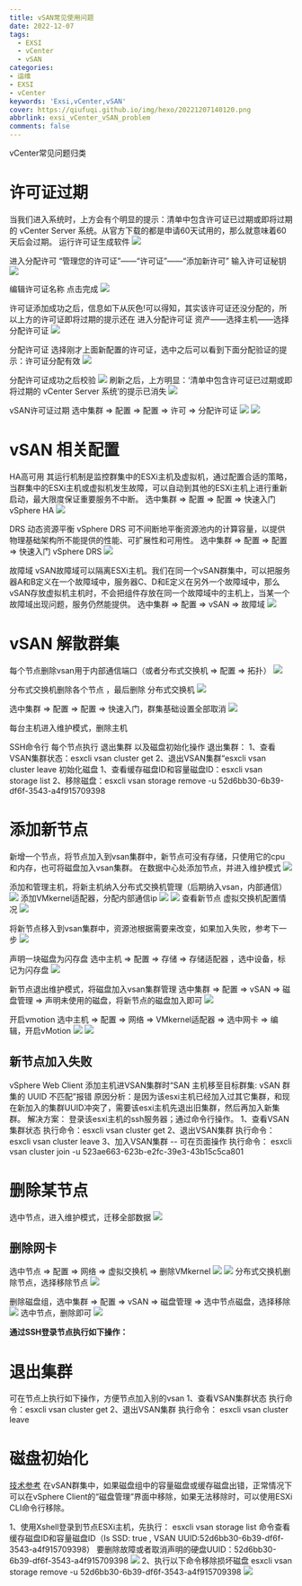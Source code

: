 ```yaml
---
title: vSAN常见使用问题
date: 2022-12-07
tags:
  - EXSI
  - vCenter
  - vSAN
categories: 
- 运维
- EXSI
- vCenter
keywords: 'Exsi,vCenter,vSAN'
cover: https://qiufuqi.github.io/img/hexo/20221207140120.png
abbrlink: exsi_vCenter_vSAN_problem
comments: false
---
```


vCenter常见问题归类


# 许可证过期
当我们进入系统时，上方会有个明显的提示：清单中包含许可证已过期或即将过期的 vCenter Server 系统。从官方下载的都是申请60天试用的，那么就意味着60天后会过期。
运行许可证生成软件
![](https://qiufuqi.github.io/img/hexo/20221205135047.png)

进入分配许可 “管理您的许可证”——“许可证”——“添加新许可” 输入许可证秘钥
![](https://qiufuqi.github.io/img/hexo/20220921174415.png)

编辑许可证名称 点击完成
![](https://qiufuqi.github.io/img/hexo/20220921174453.png)

许可证添加成功之后，信息如下从灰色!可以得知，其实该许可证还没分配的，所以上方的许可证即将过期的提示还在
进入分配许可证 资产——选择主机——选择分配许可证
![](https://qiufuqi.github.io/img/hexo/20220921174533.png)

分配许可证
选择刚才上面新配置的许可证，选中之后可以看到下面分配验证的提示：许可证分配有效
![](https://qiufuqi.github.io/img/hexo/20220921174557.png)

分配许可证成功之后校验
![](https://qiufuqi.github.io/img/hexo/20220921174637.png)
刷新之后，上方明显：‘清单中包含许可证已过期或即将过期的 vCenter Server 系统’的提示已消失
![](https://qiufuqi.github.io/img/hexo/20220921174656.png)

vSAN许可证过期
选中集群 => 配置 => 配置 => 许可 => 分配许可证
![](https://qiufuqi.github.io/img/hexo/20221207153953.png)
![](https://qiufuqi.github.io/img/hexo/20221207154059.png)

# vSAN 相关配置
HA高可用
其运行机制是监控群集中的ESXi主机及虚拟机，通过配置合适的策略，当群集中的ESXi主机或虚拟机发生故障，可以自动到其他的ESXi主机上进行重新启动，最大限度保证重要服务不中断。
选中集群 => 配置 => 配置 => 快速入门   vSphere HA
![](https://qiufuqi.github.io/img/hexo/20221207154253.png)
 
DRS 动态资源平衡
vSphere DRS 可不间断地平衡资源池内的计算容量，以提供物理基础架构所不能提供的性能、可扩展性和可用性。
选中集群 => 配置 => 配置 => 快速入门   vSphere DRS
![](https://qiufuqi.github.io/img/hexo/20221207154253.png)

故障域
vSAN故障域可以隔离ESXi主机。我们在同一个vSAN群集中，可以把服务器A和B定义在一个故障域中，服务器C、D和E定义在另外一个故障域中，那么vSAN存放虚拟机主机时，不会把组件存放在同一个故障域中的主机上，当某一个故障域出现问题，服务仍然能提供。
选中集群 => 配置 => vSAN => 故障域
![](https://qiufuqi.github.io/img/hexo/20221207162723.png)

# vSAN 解散群集
每个节点删除vsan用于内部通信端口（或者分布式交换机 => 配置 => 拓扑）
![](https://qiufuqi.github.io/img/hexo/20221208101037.png)

分布式交换机删除各个节点 ，最后删除 分布式交换机
![](https://qiufuqi.github.io/img/hexo/20221208101200.png)

选中集群 => 配置 => 配置 => 快速入门，群集基础设置全部取消
![](https://qiufuqi.github.io/img/hexo/20221208101257.png)

每台主机进入维护模式，删除主机

SSH命令行 每个节点执行 退出集群 以及磁盘初始化操作
退出集群：
1、查看VSAN集群状态：esxcli vsan cluster get
2、退出VSAN集群“esxcli vsan cluster leave
初始化磁盘
1、查看缓存磁盘ID和容量磁盘ID：esxcli vsan storage list
2、移除磁盘：esxcli vsan storage remove -u 52d6bb30-6b39-df6f-3543-a4f915709398

# 添加新节点
新增一个节点，将节点加入到vsan集群中，新节点可没有存储，只使用它的cpu和内存，也可将磁盘加入vsan集群。
在数据中心处添加节点，并进入维护模式
![](https://qiufuqi.github.io/img/hexo/20221207162952.png)

添加和管理主机，将新主机纳入分布式交换机管理（后期纳入vsan，内部通信）
![](https://qiufuqi.github.io/img/hexo/20221207163141.png)
添加VMkernel适配器，分配内部通信ip
![](https://qiufuqi.github.io/img/hexo/20221207163351.png)
![](https://qiufuqi.github.io/img/hexo/20221207163436.png)
查看新节点 虚拟交换机配置情况
![](https://qiufuqi.github.io/img/hexo/20221207163538.png)

将新节点移入到vsan集群中，资源池根据需要来改变，如果加入失败，参考下一步
![](https://qiufuqi.github.io/img/hexo/20221207163650.png)

声明一块磁盘为闪存盘
选中主机 => 配置 => 存储 => 存储适配器 ，选中设备，标记为闪存盘
![](https://qiufuqi.github.io/img/hexo/20221212134838.png)

新节点退出维护模式，将磁盘加入vsan集群管理
选中集群 => 配置 => vSAN => 磁盘管理 => 声明未使用的磁盘，将新节点的磁盘加入即可
![](https://qiufuqi.github.io/img/hexo/20221207164316.png)

开启vmotion
选中主机 => 配置 => 网络 => VMkernel适配器 => 选中网卡 => 编辑，开启vMotion
![](https://qiufuqi.github.io/img/hexo/20221212135102.png)
![](https://qiufuqi.github.io/img/hexo/20221212135116.png)

## 新节点加入失败
vSphere Web Client 添加主机进VSAN集群时“SAN 主机移至目标群集: vSAN 群集的 UUID 不匹配”报错
原因分析：是因为该esxi主机已经加入过其它集群，和现在新加入的集群UUID冲突了，需要该esxi主机先退出旧集群，然后再加入新集群。
解决方案：
登录该esxi主机的ssh服务器；通过命令行操作。
1、查看VSAN集群状态
执行命令：esxcli vsan cluster get
2、退出VSAN集群
执行命令： esxcli vsan cluster leave
3、加入VSAN集群  -- 可在页面操作
执行命令： esxcli vsan cluster join -u 523ae663-623b-e2fc-39e3-43b15c5ca801

# 删除某节点
选中节点，进入维护模式，迁移全部数据
![](https://qiufuqi.github.io/img/hexo/20221207164612.png)

## 删除网卡
选中节点 => 配置 => 网络 => 虚拟交换机 => 删除VMkernel
![](https://qiufuqi.github.io/img/hexo/20230223143520.png)
![](https://qiufuqi.github.io/img/hexo/20221207164939.png)
分布式交换机删除节点，选择移除节点
![](https://qiufuqi.github.io/img/hexo/20221207165040.png)

删除磁盘组，选中集群 => 配置 => vSAN => 磁盘管理 => 选中节点磁盘，选择移除
![](https://qiufuqi.github.io/img/hexo/20221207165439.png)
选中节点，删除即可
![](https://qiufuqi.github.io/img/hexo/20221207165138.png)

**通过SSH登录节点执行如下操作：**
# 退出集群
可在节点上执行如下操作，方便节点加入别的vsan
1、查看VSAN集群状态
执行命令：esxcli vsan cluster get
2、退出VSAN集群
执行命令： esxcli vsan cluster leave

# 磁盘初始化
[技术参考](https://blog.51cto.com/wangchunhai/5024934)
在vSAN群集中，如果磁盘组中的容量磁盘或缓存磁盘出错，正常情况下可以在vSphere Client的“磁盘管理”界面中移除，如果无法移除时，可以使用ESXi CLI命令行移除。

1、使用Xshell登录到节点ESXi主机，先执行：
esxcli vsan storage list  命令查看缓存磁盘ID和容量磁盘ID（Is SSD: true , VSAN UUID:52d6bb30-6b39-df6f-3543-a4f915709398）
要删除故障或者取消声明的硬盘UUID：52d6bb30-6b39-df6f-3543-a4f915709398
![](https://qiufuqi.github.io/img/hexo/20221208095245.png)
2、执行以下命令移除损坏磁盘
esxcli vsan storage remove -u 52d6bb30-6b39-df6f-3543-a4f915709398
![](https://qiufuqi.github.io/img/hexo/20221208095725.png)